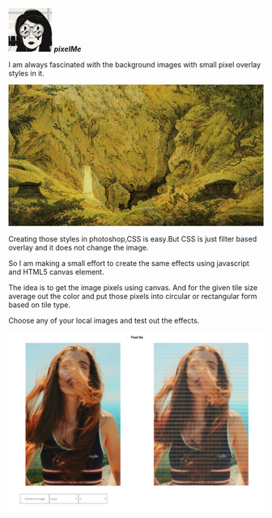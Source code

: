 ![](logo.png?raw=true) _**pixelMe**_

I am always fascinated with the background images with small pixel overlay styles in it.

![](main.png?raw=true)

Creating those styles in photoshop,CSS is easy.But CSS is just filter based overlay and it does not change the image.

So I am making a small effort to create the same effects using javascript and HTML5 canvas element.

The idea is to get the image pixels using canvas. And for the given tile size average out the color and put those pixels into circular or rectangular form based on tile type.

Choose any of your local images and test out the effects.

![](screenshot.png?raw=true)